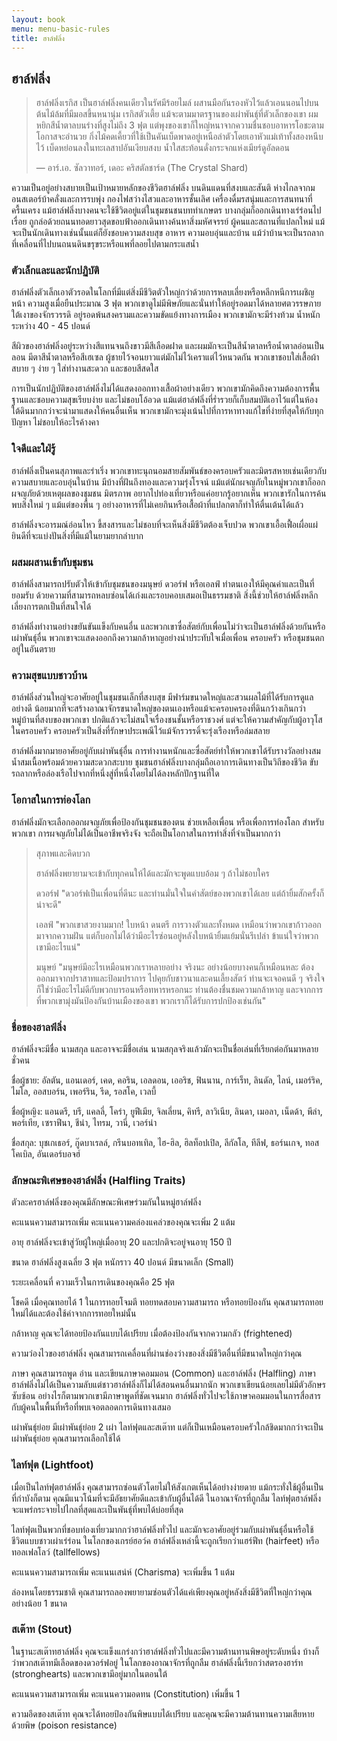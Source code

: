 ```yaml
---
layout: book
menu: menu-basic-rules
title: ฮาล์ฟลิ่ง
---
```

## <a name="halfling">ฮาล์ฟลิ่ง</a>

> ฮาล์ฟลิ่งเรกิส เป็นฮาล์ฟลิ่งคนเดียวในรัศมีร้อยไมล์ ผสานมือกันรองหัวไว้แล้วเอนนอนไปบนต้นไม้ล้มที่มีมอสขึ้นหนานุ่ม เรกิสตัวเตี้ย แม้จะตามมาตรฐานของเผ่าพันธุ์ที่ตัวเล็กของเขา ผมหยิกสีน้ำตาลบนร่างที่สูงไม่ถึง 3 ฟุต แต่พุงของเขาก็ใหญ่หนาจากความชื่นชอบอาหารโอชะตามโอกาสจะอำนวย กิ่งไม้คดเคี้ยวที่ใช้เป็นคันเบ็ดพาดอยู่เหนือลำตัวโดยเอาหัวแม่เท้าทั้งสองหนีบไว้ เบ็ดหย่อนลงในทะเลสาปอันเงียบสงบ น้ำใสสะท้อนดั่งกระจกแห่งเมียร์ดูอัลดอน
>
> — อาร์.เอ. ซัลวาทอร์, เดอะ คริสตัลชาร์ด (The Crystal Shard)

ความเป็นอยู่อย่างสบายเป็นเป้าหมายหลักของชีวิตฮาล์ฟลิ่ง บนดินแดนที่สงบและสันติ ห่างไกลจากมอนสเตอร์บ้าคลั่งและการรบพุ่ง กองไฟสว่างไสวและอาหารชั้นเลิศ เครื่องดื่มรสนุ่มและการสนทนาที่ครื้นเครง แม้ฮาล์ฟลิ่งบางคนจะใช้ชีวิตอยู่แต่ในชุมชนชนบททำเกษตร บางกลุ่มก็ออกเดินทางเร่ร่อนไปเรื่อย ถูกล่อด้วยถนนทอดยาวสุดขอบฟ้าออกเดินทางค้นหาสิ่งมหัศจรรย์ ผู้คนและสถานที่แปลกใหม่ แม้จะเป็นนักเดินทางเช่นนั้นแต่ก็ยังชอบความสงบสุข อาหาร ความอบอุ่นและบ้าน แม้ว่าบ้านจะเป็นรถลากที่เคลื่อนที่ไปบนถนนดินขรุขระหรือแพที่ลอยไปตามกระแสน้ำ

### ตัวเล็กและและนักปฏิบัติ

ฮาล์ฟลิ่งตัวเล็กเอาตัวรอดในโลกที่มีแต่สิ่งมีชีวิตตัวใหญ่กว่าด้วยการหลบเลี่ยงหรือหลีกหนีการเผชิญหน้า ความสูงเมื่อยืนประมาณ 3 ฟุต พวกเขาดูไม่มีพิษภัยและนั่นทำให้อยู่รอดมาได้หลายศตวรรษภายใต้เงาของจักรวรรดิ อยู่รอดพ้นสงครามและความขัดแย้งทางการเมือง พวกเขามักจะมีร่างท้วม น้ำหนักระหว่าง 40 - 45 ปอนด์

สีผิวของฮาล์ฟลิ่งอยู่ระหว่างสีแทนจนถึงขาวมีสีเลือดฝาด และผมมักจะเป็นสีน้ำตาลหรือน้ำตาลอ่อนเป็นลอน มีตาสีน้ำตาลหรือสีเฮเซล ผู้ชายไว้จอนยาวแต่มักไม่ไว้เคราแต่ไว้หนวดกัน พวกเขาชอบใส่เสื้อผ้าสบาย ๆ ง่าย ๆ ใส่ทำงานสะดวก และชอบสีสดใส

การเป็นนักปฏิบัติของฮาล์ฟลิ่งไม่ได้แสดงออกทางเสื้อผ้าอย่างเดียว พวกเขามักคิดถึงความต้องการพื้นฐานและชอบความสุขเรียบง่าย และไม่ชอบโอ้อวด แม้แต่ฮาล์ฟลิ่งที่ร่ำรวยก็เก็บสมบัติเอาไว้แต่ในห้องใต้ดินมากกว่าจะนำมาแสดงให้คนอื่นเห็น พวกเขามักจะมุ่งเน้นไปที่การหาทางแก้ไขที่ง่ายที่สุดให้กับทุกปัญหา ไม่ชอบให้อะไรค้างคา

### ใจดีและใฝ่รู้

ฮาล์ฟลิ่งเป็นคนสุภาพและร่าเริ่ง พวกเขาทะนุถนอมสายสัมพันธ์ของครอบครัวและมิตรสหายเช่นเดียวกับความสบายและอบอุ่นในบ้าน มีบ้างที่ฝันถึงทองและความรุ่งโรจน์ แม้แต่นักผจญภัยในหมู่พวกเขาก็ออกผจญภัยด้วยเหตุผลของชุมชน มิตรภาพ อยากไปท่องเที่ยวหรือแค่อยากรู้อยากเห็น พวกเขารักในการค้นพบสิ่งใหม่ ๆ แม้แต่ของพื้น ๆ อย่างอาหารที่ไม่เคยกินหรือเสื้อผ้าที่แปลกตาก็ทำให้ตื่นเต้นได้แล้ว

ฮาล์ฟลิ่งจะอารมณ์อ่อนไหว ขี้สงสารและไม่ชอบที่จะเห็นสิ่งมีชีวิตต้องเจ็บปวด พวกเขาเอื้อเฟื้อเผื่อแผ่ ยินดีที่จะแบ่งปันสิ่งที่มีแม้ในยามยากลำบาก

### ผสมผสานเข้ากับชุมชน

ฮาล์ฟลิ่งสามารถปรับตัวให้เข้ากับชุมชนของมนุษย์ ดวอร์ฟ หรือเอลฟ์ ทำตนเองให้มีคุณค่าและเป็นที่ยอมรับ ด้วยความที่สามารถหลบซ่อนได้เก่งและรอบคอบเสมอเป็นธรรมชาติ สิ่งนี้ช่วยให้ฮาล์ฟลิ่งหลีกเลี่ยงการตกเป็นที่สนใจได้

ฮาล์ฟลิ่งทำงานอย่างขยันขันแข็งกับคนอื่น และพวกเขาซื่อสัตย์กับเพื่อนไม่ว่าจะเป็นฮาล์ฟลิ่งด้วยกันหรือเผ่าพันธุ์อื่น พวกเขาจะแสดงออกถึงความกล้าหาญอย่างน่าประทับใจเมื่อเพื่อน ครอบครัว หรือชุมชนตกอยู่ในอันตราย

### ความสุขแบบชาวบ้าน

ฮาล์ฟลิ่งส่วนใหญ่จะอาศัยอยู่ในชุมชนเล็กที่สงบสุข มีฟาร์มขนาดใหญ่และสวนผลไม้ที่ได้รับการดูแลอย่างดี น้อยมากที่จะสร้างอาณาจักรขนาดใหญ่ของตนเองหรือแม้จะครอบครองที่ดินกว้างเกินกว่าหมู่บ้านที่สงบของพวกเขา ปกติแล้วจะไม่สนใจเรื่องชนชั้นหรือราชวงศ์ แต่จะให้ความสำคัญกับผู้อาวุโสในครอบครัว ครอบครัวเป็นสิ่งที่รักษาประเพณีไว้แม้จักรวรรดิ์จะรุ่งเรืองหรือล่มสลาย

ฮาล์ฟลิ่งมากมายอาศัยอยู่กับเผ่าพันธุ์อื่น การทำงานหนักและซื่อสัตย์ทำให้พวกเขาได้รับรางวัลอย่างสมน้ำสมเนื้อพร้อมด้วยความสะดวกสะบาย ชุมชนฮาล์ฟลิ่งบางกลุ่มถือเอาการเดินทางเป็นวิถีของชีวิต ขับรถลากหรือล่องเรือไปจากที่หนึ่งสู่ที่หนึ่งโดยไม่ได้ลงหลักปักฐานที่ใด

### โอกาสในการท่องโลก

ฮาล์ฟลิ่งมักจะเลือกออกผจญภัยเพื่อป้องกันชุมชนของตน ช่วยเหลือเพื่อน หรือเพื่อการท่องโลก สำหรับพวกเขา การผจญภัยไม่ได้เป็นอาชีพจริงจัง จะถือเป็นโอกาสในการทำสิ่งที่จำเป็นมากกว่า

> สุภาพและคิดบวก
>
> ฮาล์ฟลิ่งพยายามจะเข้ากับทุกคนให้ได้และมักจะพูดแบบอ้อม ๆ ถ้าไม่ชอบใคร
>
> ดวอร์ฟ "ดวอร์ฟเป็นเพื่อนที่ดีนะ และท่านมั่นใจในคำสัตย์ของพวกเขาได้เลย แต่ถ้ายิ้มสักครั้งก็น่าจะดี"
>
> เอลฟ์ "พวกเขาสวยงามมาก! ใบหน้า ดนตรี การวางตัวและทั้งหมด เหมือนว่าพวกเขาก้าวออกมาจากความฝัน แต่ก็บอกไม่ได้ว่ามีอะไรซ่อนอยู่หลังใบหน้ายิ้มแย้มนั่นรึเปล่า ข้าแน่ใจว่าพวกเขามีอะไรแน่"
>
> มนุษย์ "มนุษย์มีอะไรเหมือนพวกเราหลายอย่าง จริงนะ อย่างน้อยบางคนก็เหมือนหละ ต้องออกมาจากปราสาทและป้อมปราการ ไปคุยกับชาวนาและคนเลี้ยงสัตว์ ท่านจะเจอคนดี ๆ จริงใจ ก็ใช่ว่ามีอะไรไม่ดีกับพวกบารอนหรือทหารหรอกนะ ท่านต้องชื่นชมความกล้าหาญ และจากการที่พวกเขามุ่งมันป้องกันบ้านเมืองของเขา พวกเราก็ได้รับการปกป้องเช่นกัน"

### ชื่อของฮาลฟ์ลิ่ง

ฮาล์ฟลิ่งจะมีชื่อ นามสกุล และอาจจะมีชื่อเล่น นามสกุลจริงแล้วมักจะเป็นชื่อเล่นที่เรียกต่อกันมาหลายชั่วคน

ชื่อผู้ชาย: อัลตัน, แอนเดอร์, เคด, คอริน, เอลดอน, เออริช, ฟินนาน, การ์เร็ท, ลินดัล, ไลน์, เมอร์ริค, ไมโล, ออสบอร์น, เพอร์ริน, รีด, รอสโค, เวลบี้

ชื่อผู้หญิง: แอนดรี, บรี, แคลลี่, โคร่า, ยูฟีเมีย, จิลเลี่ยน, คิทรี, ลาวิเนีย, ลินดา, เมอลา, เน็ดด้า, พีล่า, พอร์เทีย, เซราฟีนา, ชีน่า, ไทรม, วานี่, เวอร์น่า

ชื่อสกุล: บุชเกเธอร์, กู๊ดบาเรลล์, กรีนบอทเทิล, ไฮ-ฮิล, ฮิลท็อปเปิล, ลีกัลโล, ทีลีฟ, ธอร์นเกจ, ทอสโคเบิล, อันเดอร์บอจฮ์

### ลักษณะพิเศษของฮาล์ฟลิ่ง (Halfling Traits)

ตัวละครฮาล์ฟลิ่งของคุณมีลักษณะพิเศษร่วมกันในหมู่ฮาล์ฟลิ่ง

คะแนนความสามารถเพิ่ม คะแนนความคล่องแคล่วของคุณจะเพิ่ม 2 แต้ม

อายุ ฮาล์ฟลิ่งจะเข้าสู่วัยผู้ใหญ่เมื่ออายุ 20 และปกติจะอยู่จนอายุ 150 ปี

ขนาด ฮาล์ฟลิ่งสูงเฉลี่ย 3 ฟุต หนักราว 40 ปอนด์ มีขนาดเล็ก (Small)

ระยะเคลื่อนที่ ความเร็วในการเดินของคุณคือ 25 ฟุต

โชคดี เมื่อคุณทอยได้ 1 ในการทอยโจมตี ทอยทดสอบความสามารถ หรือทอยป้องกัน คุณสามารถทอยใหม่ได้และต้องใช้ค่าจากการทอยใหม่นั้น

กล้าหาญ คุณจะได้ทอยป้องกันแบบได้เปรียบ เมื่อต้องป้องกันจากความกลัว (frightened)

ความว่องไวของฮาล์ฟลิ่ง คุณสามารถเคลื่อนที่ผ่านช่องว่างของสิ่งมีชีวิตอื่นที่มีขนาดใหญ่กว่าคุณ

ภาษา คุณสามารถพูด อ่าน และเขียนภาษาคอมมอน (Common) และฮาล์ฟลิ่ง (Halfling) ภาษาฮาล์ฟลิ่งไม่ได้เป็นความลับแต่ชาวฮาล์ฟลิ่งก็ไม่ได้สอนคนอื่นมากนัก พวกเขาเขียนน้อยเลยไม่มีตัวอักษรซับซ้อน อย่างไรก็ตามพวกเขามีภาษาพูดที่ชัดเจนมาก ฮาล์ฟลิ่งทั่วไปจะใช้ภาษาคอมมอนในการสื่อสารกับผู้คนในพื้นที่หรือที่พบเจอตลอดการเดินทางเสมอ

เผ่าพันธุ์ย่อย มีเผ่าพันธุ์ย่อย 2 เผ่า ไลท์ฟุตและสเต๊าท แต่ก็เป็นเหมือนครอบครัวใกล้ชิดมากกว่าจะเป็นเผ่าพันธุ์ย่อย คุณสามารถเลือกใช้ได้

### <a name="lightfoot">ไลท์ฟุต (Lightfoot)</a>

เมื่อเป็นไลท์ฟุตฮาล์ฟลิ่ง คุณสามารถซ่อนตัวโดยไม่ให้สังเกตเห็นได้อย่างง่ายดาย แม้กระทั่งใช้ผู้อื่นเป็นที่กำบังก็ตาม คุณมีแนวโน้มที่จะมีอัธยาศัยดีและเข้ากับผู้อื่นได้ดี ในอาณาจักรที่ถูกลืม ไลท์ฟุตฮาล์ฟลิ่งจะแพร่กระจายไปไกลที่สุดและเป็นพันธุ์ที่พบได้บ่อยที่สุด

ไลท์ฟุตเป็นพวกที่ชอบท่องเที่ยวมากกว่าฮาล์ฟลิ่งทั่วไป และมักจะอาศัยอยู่ร่วมกับเผ่าพันธุ์อื่นหรือใช้ชีวิตแบบชาวเผ่าเร่ร่อน ในโลกของเกรย์ฮอว์ค ฮาล์ฟลิ่งเหล่านี้จะถูกเรียกว่าแฮร์ฟีท (hairfeet) หรือทอลเฟลโลว์ (tallfellows)

คะแนนความสามารถเพิ่ม คะแนนเสน่ห์ (Charisma) จะเพิ่มขึ้น 1 แต้ม

ล่องหนโดยธรรมชาติ คุณสามารถลองพยายามซ่อนตัวได้แค่เพียงคุณอยู่หลังสิ่งมีชีวิตที่ใหญ่กว่าคุณอย่างน้อย 1 ขนาด

### <a name="stout">สเต๊าท (Stout)</a>

ในฐานะสเต๊าทฮาล์ฟลิ่ง คุณจะแข็งแกร่งกว่าฮาล์ฟลิ่งทั่วไปและมีความต้านทานพิษอยู่ระดับหนึ่ง บ้างก็ว่าพวกสเต๊าทมีเลือดของดวอร์ฟอยู่ ในโลกของอาณาจักรที่ถูกลืม ฮาล์ฟลิ่งนี้เรียกว่าสตรองฮาร์ท (stronghearts) และพวกเขามีอยู่มากในตอนใต้

คะแนนความสามารถเพิ่ม คะแนนความอดทน (Constitution) เพิ่มขึ้น 1

ความอึดของสเต๊าท คุณจะได้ทอยป้องกันพิษแบบได้เปรียบ และคุณจะมีความต้านทานความเสียหายด้วยพิษ (poison resistance)
